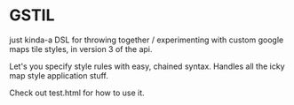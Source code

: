 GSTIL
=====

just kinda-a DSL for throwing together / experimenting with custom google maps tile styles, in version 3 of the api.

Let's you specify style rules with easy, chained syntax. Handles all the icky map style application stuff.

Check out test.html for how to use it.